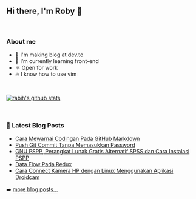 ## Hi there, I'm Roby 👋

<br />

### About me

- 🔭 I'm making blog at dev.to <br/>
- 🌱 I’m currently learning front-end <br/>
- ⚛️ Open for work <br/>
- 🔥 I know how to use vim <br/>

<br />

[![rabih's github stats](https://github-readme-stats.vercel.app/api?username=RobyCigar)](https://github.com/RobyCigar)

<br />

### 📕 Latest Blog Posts

<!-- BLOG-POST-LIST:START -->
- [Cara Mewarnai Codingan Pada GitHub Markdown](https://dev.to/rabihcigar/cara-mewarnai-codingan-pada-github-markdown-3o2l)
- [Push Git Commit Tanpa Memasukkan Password](https://dev.to/rabihcigar/push-git-commit-tanpa-memasukkan-password-4o8g)
- [GNU PSPP, Perangkat Lunak Gratis Alternatif SPSS dan Cara Instalasi PSPP](https://dev.to/rabihcigar/gnu-pspp-perangkat-lunak-gratis-alternatif-spss-dan-cara-instalasi-pspp-58m0)
- [Data Flow Pada Redux](https://dev.to/rabihcigar/data-flow-pada-redux-2d89)
- [Cara Connect Kamera HP dengan Linux Menggunakan Aplikasi Droidcam](https://dev.to/rabihcigar/cara-connect-kamera-hp-dengan-linux-menggunakan-aplikasi-droidcam-4dg3)
<!-- BLOG-POST-LIST:END -->

➡️ [more blog posts...](https://dev.to/rabihcigar)

<br />












